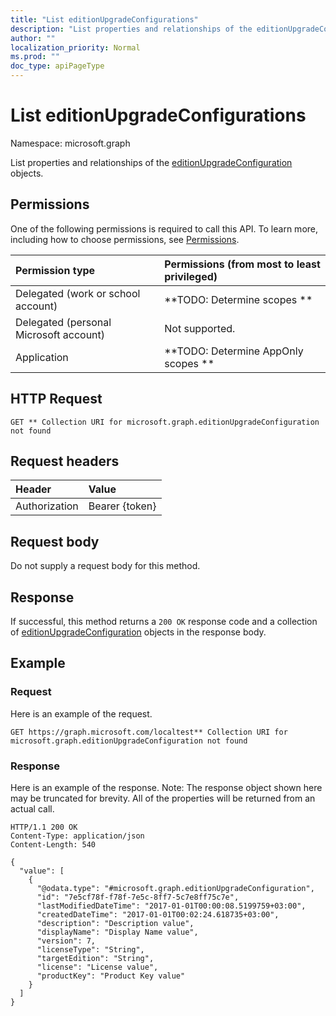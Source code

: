 ```yaml
---
title: "List editionUpgradeConfigurations"
description: "List properties and relationships of the editionUpgradeConfiguration objects."
author: ""
localization_priority: Normal
ms.prod: ""
doc_type: apiPageType
---
```


# List editionUpgradeConfigurations

Namespace: microsoft.graph

List properties and relationships of the [editionUpgradeConfiguration](../resources/editionupgradeconfiguration.md) objects.

## Permissions
One of the following permissions is required to call this API. To learn more, including how to choose permissions, see [Permissions](/concepts/permissions-reference.md).

|Permission type|Permissions (from most to least privileged)|
|:---|:---|
|Delegated (work or school account)|**TODO: Determine scopes **|
|Delegated (personal Microsoft account)|Not supported.|
|Application|**TODO: Determine AppOnly scopes **|

## HTTP Request
<!-- {
  "blockType": "ignored"
}
-->
``` http
GET ** Collection URI for microsoft.graph.editionUpgradeConfiguration not found
```

## Request headers
|Header|Value|
|:---|:---|
|Authorization|Bearer {token}|

## Request body
Do not supply a request body for this method.

## Response
If successful, this method returns a `200 OK` response code and a collection of [editionUpgradeConfiguration](../resources/editionupgradeconfiguration.md) objects in the response body.

## Example

### Request
Here is an example of the request.
<!-- {
  "blockType": "request",
  "name": "get_editionupgradeconfiguration"
}
-->
``` http
GET https://graph.microsoft.com/localtest** Collection URI for microsoft.graph.editionUpgradeConfiguration not found
```

### Response
Here is an example of the response. Note: The response object shown here may be truncated for brevity. All of the properties will be returned from an actual call.
<!-- {
  "blockType": "response",
  "truncated": true,
  "@odata.type": "collection(microsoft.graph.editionupgradeconfiguration)"
}
-->
``` http
HTTP/1.1 200 OK
Content-Type: application/json
Content-Length: 540

{
  "value": [
    {
      "@odata.type": "#microsoft.graph.editionUpgradeConfiguration",
      "id": "7e5cf78f-f78f-7e5c-8ff7-5c7e8ff75c7e",
      "lastModifiedDateTime": "2017-01-01T00:00:08.5199759+03:00",
      "createdDateTime": "2017-01-01T00:02:24.618735+03:00",
      "description": "Description value",
      "displayName": "Display Name value",
      "version": 7,
      "licenseType": "String",
      "targetEdition": "String",
      "license": "License value",
      "productKey": "Product Key value"
    }
  ]
}
```

